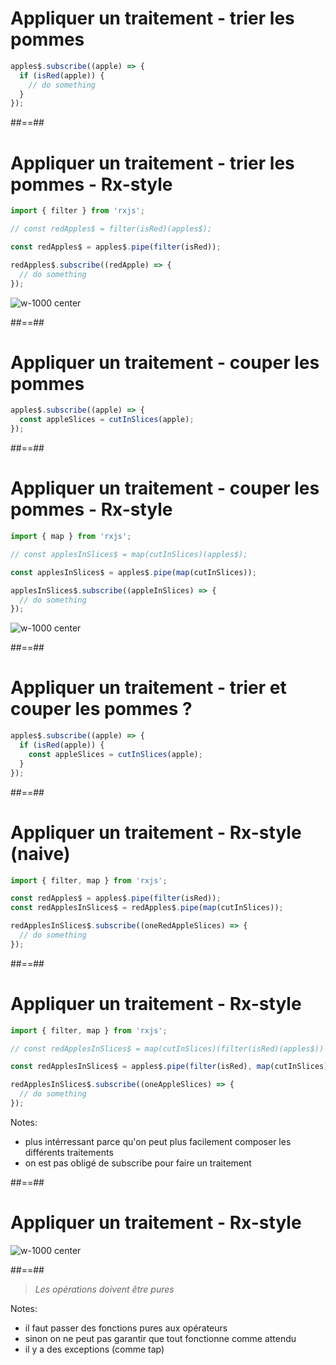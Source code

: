 # Appliquer un traitement - trier les pommes

```typescript
apples$.subscribe((apple) => {
  if (isRed(apple)) {
    // do something
  }
});
```

##==##

# Appliquer un traitement - trier les pommes - Rx-style

```typescript
import { filter } from 'rxjs';

// const redApples$ = filter(isRed)(apples$);

const redApples$ = apples$.pipe(filter(isRed));

redApples$.subscribe((redApple) => {
  // do something
});
```

![w-1000 center](./assets/images/diagrams/apple_filter.svg)

##==##

# Appliquer un traitement - couper les pommes

```typescript
apples$.subscribe((apple) => {
  const appleSlices = cutInSlices(apple);
});
```

##==##

# Appliquer un traitement - couper les pommes - Rx-style

```typescript
import { map } from 'rxjs';

// const applesInSlices$ = map(cutInSlices)(apples$);

const applesInSlices$ = apples$.pipe(map(cutInSlices));

applesInSlices$.subscribe((appleInSlices) => {
  // do something
});
```

![w-1000 center](./assets/images/diagrams/apple_map.svg)

##==##

# Appliquer un traitement - trier et couper les pommes ?

```typescript
apples$.subscribe((apple) => {
  if (isRed(apple)) {
    const appleSlices = cutInSlices(apple);
  }
});
```

##==##

# Appliquer un traitement - Rx-style (naive)

```typescript
import { filter, map } from 'rxjs';

const redApples$ = apples$.pipe(filter(isRed));
const redApplesInSlices$ = redApples$.pipe(map(cutInSlices));

redApplesInSlices$.subscribe((oneRedAppleSlices) => {
  // do something
});
```

##==##

# Appliquer un traitement - Rx-style

```typescript
import { filter, map } from 'rxjs';

// const redApplesInSlices$ = map(cutInSlices)(filter(isRed)(apples$))

const redApplesInSlices$ = apples$.pipe(filter(isRed), map(cutInSlices));

redApplesInSlices$.subscribe((oneAppleSlices) => {
  // do something
});
```

Notes:

- plus intérressant parce qu'on peut plus facilement composer les différents traitements
- on est pas obligé de subscribe pour faire un traitement

##==##

# Appliquer un traitement - Rx-style

![w-1000 center](./assets/images/diagrams/apple_filter_and_map.svg)

##==##

<!-- .slide: class="quote-slide" -->

<blockquote>
<cite>
  Les opérations doivent être pures
</cite>
</blockquote>

Notes:

- il faut passer des fonctions pures aux opérateurs
- sinon on ne peut pas garantir que tout fonctionne comme attendu
- il y a des exceptions (comme tap)
